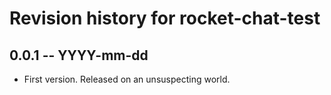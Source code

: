 # Revision history for rocket-chat-test

## 0.0.1 -- YYYY-mm-dd

* First version. Released on an unsuspecting world.
